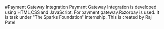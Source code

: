 #Payment Gateway Integration
Payment Gateway Integration is developed using HTML,CSS and JavaScript. For payment gateway,Razorpay is used. It is task under "The Sparks Foundation" internship. This is created by Raj Patel
